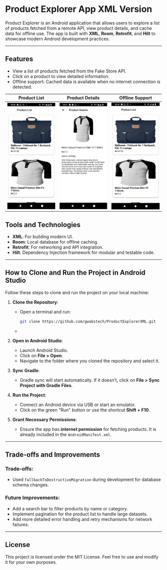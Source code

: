 # Product Explorer App XML Version

Product Explorer is an Android application that allows users to explore a list of products fetched from a remote API, view product details, and cache data for offline use. The app is built with **XML**, **Room**, **Retrofit**, and **Hilt** to showcase modern Android development practices.

---

## Features
- View a list of products fetched from the Fake Store API.
- Click on a product to view detailed information.
- Offline support: Cached data is available when no internet connection is detected.

| **Product List**                                | **Product Details**                                   | **Offline Support**                                   |
|-------------------------------------------------|-------------------------------------------------------|-------------------------------------------------------|
| ![Product List](./Screenshots/product_list.png) | ![Product Details](./Screenshots/product_details.png) | ![Offline Support](./Screenshots/offline_support.png) |


## Tools and Technologies
- **XML**: For building modern UI.
- **Room**: Local database for offline caching.
- **Retrofit**: For networking and API integration.
- **Hilt**: Dependency Injection framework for modular and testable code.

---

## How to Clone and Run the Project in Android Studio

Follow these steps to clone and run the project on your local machine:

1. **Clone the Repository**:
    - Open a terminal and run:
      ```bash
      git clone https://github.com/gwabstech/ProdoctExplorerXML.git
      ```
    - 

2. **Open in Android Studio**:
    - Launch Android Studio.
    - Click on **File > Open**.
    - Navigate to the folder where you cloned the repository and select it.

3. **Sync Gradle**:
    - Gradle sync will start automatically. If it doesn’t, click on **File > Sync Project with Gradle Files**.

4. **Run the Project**:
    - Connect an Android device via USB or start an emulator.
    - Click on the green "Run" button or use the shortcut **Shift + F10**.

5. **Grant Necessary Permissions**:
    - Ensure the app has **internet permission** for fetching products. It is already included in the `AndroidManifest.xml`.

---

## Trade-offs and Improvements
### Trade-offs:
- Used `fallbackToDestructiveMigration` during development for database schema changes.

### Future Improvements:
- Add a search bar to filter products by name or category.
- Implement pagination for the product list to handle large datasets.
- Add more detailed error handling and retry mechanisms for network failures.

---

## License
This project is licensed under the MIT License. Feel free to use and modify it for your own purposes.
